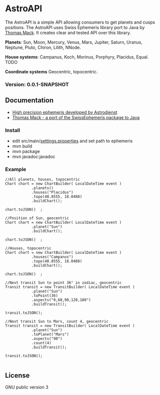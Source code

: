 # AstroAPI
The AstroAPI is a simple API allowing consumers to get planets and cusps positions. The AstroAPI uses Swiss Ephemeris library port to Java by [Thomas Mack](http://th-mack.de/). It creates clear and tested API over this library.

**Planets**:
Sun, Moon, Mercury, Venus, Mars, Jupiter, Saturn, Uranus, Neptune, Pluto, Chiron, Lilith, NNode.

**House systems**:
Campanus, Koch, Morinus, Porphyry, Placidus, Equal. TODO

**Coordinate systems**
Geocentric, topocentric.

### Version: 0.0.1-SNAPSHOT


## Documentation
- [High precision ephemeris developed by Astrodienst](http://www.astro.com/swisseph/swephinfo_e.htm)
- [Thomas Mack - a port of the SwissEphemeris package to Java](http://th-mack.de/international/download/)


### Install
- edit src/main/[settings.properties](https://github.com/Kibo/AstroAPI/blob/master/src/main/resources/settings.properties) and set path to ephemeris
- mvn build
- mvn package
- mvn javadoc:javadoc


### Example
``` 
//All planets, houses, topocentric
Chart chart = new ChartBuilder( LocalDateTime event )
			.planets()
			.houses("Placidus")
			.topo(48.8555, 18.0488)
			.buildChart();
			
chart.toJSON()	;	

```


```
//Position of Sun, geocentric			
Chart chart = new ChartBuilder( LocalDateTime event )
			.planet("Sun")
			.buildChart();
			
chart.toJSON()	;			
```	

```
//Houses, topocentric			
Chart chart = new ChartBuilder( LocalDateTime event )
			.houses("Campanus")
			.topo(48.8555, 18.0488)
			.buildChart();
			
chart.toJSON()	;
```		
```
//Next transit Sun to point 36° in zodiac, geocentric			
Transit transit = new TransitBuilder( LocalDateTime event )
			.planet("Sun")
			.toPoint(36)
			.aspects("0,60,90,120,180")			
			.buildTransit();
			
transit.toJSON();			
```	

```
//Next transit Sun to Mars, count 4, geocentric			
Transit transit = new TransitBuilder( LocalDateTime event )
			.planet("Sun")
			.toPlanet("Mars")
			.aspects("90")		
			.count(4)
			.buildTransit();	
			
transit.toJSON();
	
```					

## License
GNU public version 3
	